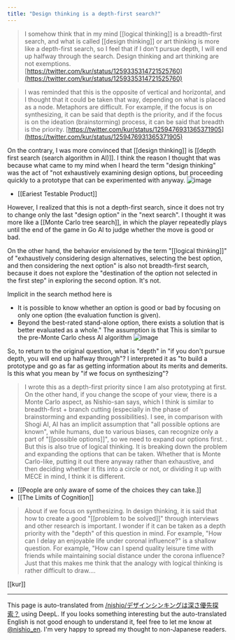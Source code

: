 ```yaml
---
title: "Design thinking is a depth-first search?"
---
```


> I somehow think that in my mind [[logical thinking]] is a breadth-first search, and what is called [[design thinking]] or art thinking is more like a depth-first search, so I feel that if I don't pursue depth, I will end up halfway through the search. Design thinking and art thinking are not exemptions.
[https://twitter.com/kur/status/1259335314721525760](https://twitter.com/kur/status/1259335314721525760)

> I was reminded that this is the opposite of vertical and horizontal, and I thought that it could be taken that way, depending on what is placed as a node. Metaphors are difficult.
> For example, if the focus is on synthesizing, it can be said that depth is the priority, and if the focus is on the ideation (brainstorming) process, it can be said that breadth is the priority.
[https://twitter.com/kur/status/1259476931365371905](https://twitter.com/kur/status/1259476931365371905)

On the contrary, I was more convinced that [[design thinking]] is [[depth first search (search algorithm in AI)]].
I think the reason I thought that was because what came to my mind when I heard the term "design thinking" was the act of "not exhaustively examining design options, but proceeding quickly to a prototype that can be experimented with anyway.
![image](https://gyazo.com/ceb4ef1e09d0af953599f27b7e6ac1b4/thumb/1000)
- [[Eariest Testable Product]]

However, I realized that this is not a depth-first search, since it does not try to change only the last "design option" in the "next search". I thought it was more like a [[Monte Carlo tree search]], in which the player repeatedly plays until the end of the game in Go AI to judge whether the move is good or bad.

On the other hand, the behavior envisioned by the term "[[logical thinking]]" of "exhaustively considering design alternatives, selecting the best option, and then considering the next option" is also not breadth-first search, because it does not explore the "destination of the option not selected in the first step" in exploring the second option. It's not.

Implicit in the search method here is
- It is possible to know whether an option is good or bad by focusing on only one option (the evaluation function is given).
- Beyond the best-rated stand-alone option, there exists a solution that is better evaluated as a whole."
The assumption is that This is similar to the pre-Monte Carlo chess AI algorithm
![image](https://gyazo.com/adcff1f2bb59832d9c23d58dbb149b31/thumb/1000)

So, to return to the original question, what is "depth" in "if you don't pursue depth, you will end up halfway through"? I interpreted it as "to build a prototype and go as far as getting information about its merits and demerits. Is this what you mean by "if we focus on synthesizing"?

> I wrote this as a depth-first priority since I am also prototyping at first. On the other hand, if you change the scope of your view, there is a Monte Carlo aspect, as Nishio-san says, which I think is similar to breadth-first + branch cutting (especially in the phase of brainstorming and expanding possibilities).
I see, in comparison with Shogi AI, AI has an implicit assumption that "all possible options are known", while humans, due to various biases, can recognize only a part of "[[possible options]]", so we need to expand our options first.
> . But this is also true of logical thinking. It is breaking down the problem and expanding the options that can be taken. Whether that is Monte Carlo-like, putting it out there anyway rather than exhaustive, and then deciding whether it fits into a circle or not, or dividing it up with MECE in mind, I think it is different.
- [[People are only aware of some of the choices they can take.]]
- [[The Limits of Cognition]]



> About if we focus on synthesizing. In design thinking, it is said that how to create a good "[[problem to be solved]]" through interviews and other research is important. I wonder if it can be taken as a depth priority with the "depth" of this question in mind.
> For example, "How can I delay an enjoyable life under coronal influence?" is a shallow question. For example, "How can I spend quality leisure time with friends while maintaining social distance under the corona influence?
> Just that this makes me think that the analogy with logical thinking is rather difficult to draw....

[[kur]]

---
This page is auto-translated from [/nishio/デザインシンキングは深さ優先探索？](https://scrapbox.io/nishio/デザインシンキングは深さ優先探索？) using DeepL. If you looks something interesting but the auto-translated English is not good enough to understand it, feel free to let me know at [@nishio_en](https://twitter.com/nishio_en). I'm very happy to spread my thought to non-Japanese readers.